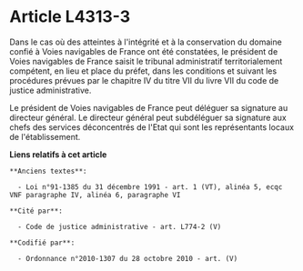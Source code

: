 # Article L4313-3

Dans le cas où des atteintes à l'intégrité et à la conservation du domaine confié à Voies navigables de France ont été
constatées, le président de Voies navigables de France saisit le tribunal administratif territorialement compétent, en lieu
et place du préfet, dans les conditions et suivant les procédures prévues par le chapitre IV du titre VII du livre VII du
code de justice administrative.

Le président de Voies navigables de France peut déléguer sa signature au directeur général. Le directeur général peut
subdéléguer sa signature aux chefs des services déconcentrés de l'Etat qui sont les représentants locaux de l'établissement.

**Liens relatifs à cet article**

	**Anciens textes**:

	  - Loi n°91-1385 du 31 décembre 1991 - art. 1 (VT), alinéa 5, ecqc VNF paragraphe IV, alinéa 6, paragraphe VI

	**Cité par**:

	  - Code de justice administrative - art. L774-2 (V)

	**Codifié par**:

	  - Ordonnance n°2010-1307 du 28 octobre 2010 - art. (V)
